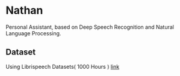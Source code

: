 # Nathan
Personal Assistant, based on Deep Speech Recognition and Natural Language Processing.


## Dataset 
Using Librispeech Datasets( 1000 Hours ) 
<a href="http://www.openslr.org/12/">link </a>
